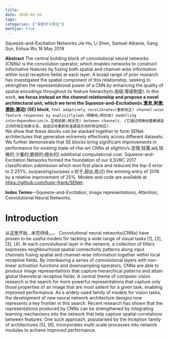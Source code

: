 ```yaml
---
title: 
date: 2020-04-30
tags:
categories: ["深度学习笔记"]
mathjax: true
---
```

Squeeze-and-Excitation Networks
Jie Hu, Li Shen, Samuel Albanie, Gang Sun, Enhua Wu
16 May 2019
<!-- more -->

**Abstract** The central building block of convolutional neural networks (CNNs) is the convolution operator, which enables networks to construct informative features by fusing both spatial and channel-wise information within local receptive fields at each layer. A broad range of prior research has investigated the spatial component of this relationship, seeking to strengthen the representational power of a CNN by enhancing the quality of spatial encodings throughout its feature hierarchy(n.层级;等级制度). In this work, **we focus instead on the channel relationship and propose a novel architectural unit, which we term the Squeeze-and-Excitation(n.激发,刺激;激励;激动) (SE) block**, `that adaptively recalibrates(重新校正) channel-wise feature responses by explicitly(adv.明确地;明白地) modelling interdependencies(n.互相依赖;相关性) between channels. (它通过明确地建模通道之间的相互依赖关系，自适应地重新校准通道方向的特征响应).` \
We show that these blocks can be stacked together to form SENet architectures that generalise extremely effectively across different datasets. We further demonstrate that SE blocks bring significant improvements in performance for existing state-of-the-art CNNs at slight(n/v.怠慢;轻蔑;adj.轻微的,少量的;脆弱的;细长的) additional computational cost. Squeeze-and-Excitation Networks formed the foundation of our ILSVRC 2017 classification submission which won first place and reduced the top-5 error to 2:251%, surpassing(surpass v.优于,超出,胜过) the winning entry of 2016 by a relative improvement of 25%. Models and code are available at https://github.com/hujie-frank/SENet.

**Index Terms**—Squeeze-and-Excitation, Image representations, Attention, Convolutional Neural Networks.


# Introduction
从这里开始...未完待续。。。
Convolutional neural networks(CNNs) have proven to be useful models for tackling a wide range of visual tasks [1], [2], [3], [4]. At each convolutional layer in the network, a collection of filters expresses neighbourhood spatial connectivity patterns along input channels fusing spatial and channel-wise information together within local receptive fields. By interleaving a series of convolutional layers with non-linear activation functions and downsampling operators, CNNs are able to produce image representations that capture hierarchical patterns and attain global theoretical receptive fields. A central theme of computer vision research is the search for more powerful representations that capture only those properties of an image that are most salient for a given task, enabling improved performance. As a widely-used family of models for vision tasks, the development of new neural network architecture designs now represents a key frontier in this search. Recent research has shown that the representations produced by CNNs can be strengthened by integrating learning mechanisms into the network that help capture spatial correlations between features. One such approach, popularised by the Inception family of architectures [5], [6], incorporates multi-scale processes into network modules to achieve improved performance.













